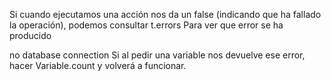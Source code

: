 Si cuando ejecutamos una acción nos da un false (indicando que ha fallado la operación), podemos consultar
t.errors
Para ver que error se ha producido


no database connection
Si al pedir una variable nos devuelve ese error, hacer Variable.count y volverá a funcionar.
